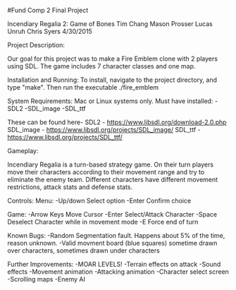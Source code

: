#Fund Comp 2 Final Project

Incendiary Regalia 2: Game of Bones
Tim Chang
Mason Prosser
Lucas Unruh
Chris Syers
4/30/2015


Project Description:

Our goal for this project was to make a Fire Emblem clone with 2 players using SDL. The game includes 7 character classes and one map.


Installation and Running:
To install, navigate to the project directory, and type "make". Then run the executable ./fire_emblem

System Requirements:
Mac or Linux systems only.
Must have installed:
-SDL2
-SDL_image
-SDL_ttf

These can be found here-
SDL2 - https://www.libsdl.org/download-2.0.php
SDL_image - https://www.libsdl.org/projects/SDL_image/
SDL_ttf - https://www.libsdl.org/projects/SDL_ttf/


Gameplay:

Incendiary Regalia is a turn-based strategy game. On their turn players move their characters according to their movement range and
try to eliminate the enemy team. Different characters have different movement restrictions, attack stats and defense stats.

Controls:
Menu:
-Up/down  Select option
-Enter 	  Confirm choice

Game:
-Arrow Keys   Move Cursor
-Enter 	      Select/Attack Character
-Space	      Deselect Character while in movement mode
-E	      Force end of turn


Known Bugs:
-Random Segmentation fault. Happens about 5% of the time, reason unknown.
-Valid movment board (blue squares) sometime drawn over characters, sometimes drawn under characters

Further Improvements:
-MOAR LEVELS!
-Terrain effects on attack
-Sound effects
-Movement animation
-Attacking animation
-Character select screen
-Scrolling maps
-Enemy AI
